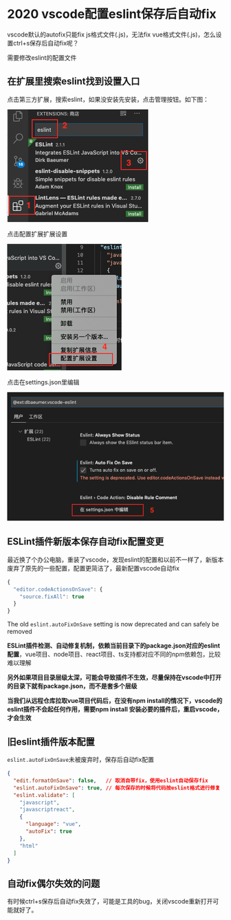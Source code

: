 # 2020 vscode配置eslint保存后自动fix

vscode默认的autofix只能fix js格式文件(.js)，无法fix vue格式文件(.js)，怎么设置ctrl+s保存后自动fix呢？

需要修改eslint的配置文件

## 在扩展里搜索eslint找到设置入口
点击第三方扩展，搜索eslint，如果没安装先安装，点击管理按钮。如下图：

![vscode_autofix_1.png](../../../images/blog/devtools/vscode_autofix_1.png)

点击配置扩展扩展设置

![vscode_autofix_2.png](../../../images/blog/devtools/vscode_autofix_2.png)

点击在settings.json里编辑

![vscode_autofix_3.png](../../../images/blog/devtools/vscode_autofix_3.png)

## ESLint插件新版本保存自动fix配置变更
最近换了个办公电脑，重装了vscode，发现eslint的配置和以前不一样了，新版本废弃了原先的一些配置，配置更简洁了，最新配置vscode自动fix
```js
{
  "editor.codeActionsOnSave": {
    "source.fixAll": true
  }
}
```

The old `eslint.autoFixOnSave` setting is now deprecated and can safely be removed

**ESLint插件检测、自动修复机制，依赖当前目录下的package.json对应的eslint配置**，vue项目、node项目、react项目、ts支持都对应不同的npm依赖包，比较难以理解

**另外如果项目目录层级太深，可能会导致插件不生效，尽量保持在vscode中打开的目录下就有package.json，而不是套多个层级**

**当我们从远程仓库拉取vue项目代码后，在没有npm install的情况下，vscode的eslint插件不会起任何作用，需要npm install 安装必要的插件后，重启vscode，才会生效**


## 旧eslint插件版本配置
`eslint.autoFixOnSave`未被废弃时，保存后自动fix配置
```json
{
  "edit.formatOnSave": false,   // 取消自带fix，使用eslint自动保存fix
  "eslint.autoFixOnSave": true, // 每次保存的时候将代码按eslint格式进行修复
  "eslint.validate": [
    "javascript",
    "javascriptreact",
    {
      "language": "vue",
      "autoFix": true
    },
    "html"
  ]
}
```

## 自动fix偶尔失效的问题
有时候ctrl+s保存后自动fix失效了，可能是工具的bug，关闭vscode重新打开可能就好了。